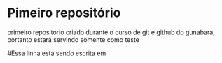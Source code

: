 # Pimeiro repositório

primeiro repositório criado durante o curso de git e github do gunabara, portanto estará servindo somente como teste

#Essa linha está sendo escrita em   
